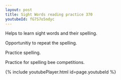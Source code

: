 ```yaml
---
layout: post
title: Sight Words reading practice 370
youtubeId: fG7S7o5ndyc
---
```

 
 
Helps to learn sight words and their spelling.

Opportunitiy to repeat the spelling. 

Practice spelling. 
 
Practice for spelling bee competitions. 
 
{% include youtubePlayer.html id=page.youtubeId %}
 
 

